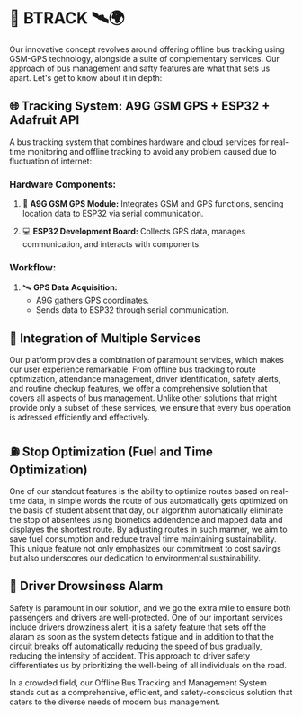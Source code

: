 # 🚌 BTRACK  🛰️🌍


Our innovative concept revolves around offering offline bus tracking using GSM-GPS technology, alongside a suite of complementary services. Our approach of bus management and safty features are what that sets us apart. Let's get to know about it in depth:

## 🌐 Tracking System: A9G GSM GPS + ESP32 + Adafruit API

A bus tracking system that combines hardware and cloud services for real-time monitoring and offline tracking to avoid any problem caused due to fluctuation of internet:

### Hardware Components:

1. 📡 **A9G GSM GPS Module:** Integrates GSM and GPS functions, sending location data to ESP32 via serial communication.

2. 💻 **ESP32 Development Board:** Collects GPS data, manages communication, and interacts with components.

### Workflow:

1. 🛰️ **GPS Data Acquisition:**
   - A9G gathers GPS coordinates.
   - Sends data to ESP32 through serial communication.

<!-- Continue your explanation -->


## 🌟 Integration of Multiple Services

Our platform provides a combination of paramount services, which makes our user experience remarkable. From offline bus tracking to route optimization, attendance management, driver identification, safety alerts, and routine checkup features, we offer a comprehensive solution that covers all aspects of bus management. Unlike other solutions that might provide only a subset of these services, we ensure that every bus operation is adressed efficiently and effectively.

## ⛽ Stop  Optimization (Fuel and Time Optimization)

One of our standout features is the ability to optimize routes based on real-time data, in simple words the route of bus automatically gets optimized on the basis of student absent that day, our algorithm automatically eliminate the stop of absentees using biometics addendence and mapped data and displayes the shortest route. By adjusting routes in such manner, we aim to save fuel consumption and reduce travel time maintaining sustainability. This unique feature not only emphasizes our commitment to cost savings but also underscores our dedication to environmental sustainability.

## 🚦 Driver Drowsiness Alarm

Safety is paramount in our solution, and we go the extra mile to ensure both passengers and drivers are well-protected. One of our important services include drivers drowziness alert, it is a safety feature that sets off the alaram as soon as the system detects fatigue and in addition to that the circuit breaks off automatically reducing the speed of bus gradually, reducing the intensity of accident. This approach to driver safety differentiates us by prioritizing the well-being of all individuals on the road.

In a crowded field, our Offline Bus Tracking and Management System stands out as a comprehensive, efficient, and safety-conscious solution that caters to the diverse needs of modern bus management.
